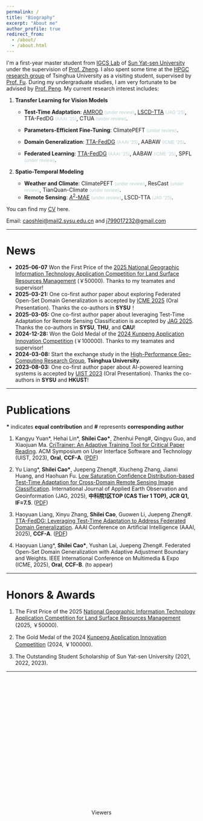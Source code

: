 ```yaml
---
permalink: /
title: "Biography"
excerpt: "About me"
author_profile: true
redirect_from: 
  - /about/
  - /about.html
---
```


I'm a first-year master student from [IGCS Lab](https://rssysu.github.io/) of [Sun Yat-sen University](https://www.sysu.edu.cn/) under the supervision of [Prof. Zheng](https://rssysu.github.io/assets/resume/zjp.html). I also spent some time at the [HPGC research group](https://www.thuhpgc.net/) of Tsinghua University  as a visiting student, supervised by [Prof. Fu](https://www.thuhpgc.net/author/haohuan-fu/). During my undergraduate studies, I am very fortunate to be advised by [Prof. Peng](http://zhenhuipeng.com/). My current research interest includes:

1. **Transfer Learning for Vision Models**
   - **Test-Time Adaptation**: [AMROD](https://arxiv.org/abs/2406.16439) <small style="color:#B4CDCD">(under review)</small>,  [LSCD-TTA](https://www.sciencedirect.com/science/article/pii/S1569843225001104) <small style="color:#B4CDCD">(JAG '25)</small>, TTA-FedDG <small style="color:#B4CDCD">(AAAI '25)</small>, CTUA <small style="color:#B4CDCD">(under review)</small>.
  
   - **Parameters-Efficient Fine-Tuning**:  ClimatePEFT <small style="color:#B4CDCD">(under review)</small>.
   - **Domain Generalization**:  [TTA-FedDG](https://ojs.aaai.org/index.php/AAAI/article/view/34053) <small style="color:#B4CDCD">(AAAI '25)</small>, AABAW <small style="color:#B4CDCD">(ICME '25)</small>.
   - **Federated Learning**: [TTA-FedDG](https://ojs.aaai.org/index.php/AAAI/article/view/34053) <small style="color:#B4CDCD">(AAAI '25)</small>, AABAW <small style="color:#B4CDCD">(ICME '25)</small>, SPFL <small style="color:#B4CDCD">(under review)</small>.

2. **Spatio-Temporal Modeling**
   - **Weather and Climate**: ClimatePEFT <small style="color:#B4CDCD">(under review)</small>, ResCast <small style="color:#B4CDCD">(under review)</small>, TianQuan-Climate <small style="color:#B4CDCD">(under review)</small>.
   - **Remote Sensing**: [$A^2$-MAE](https://arxiv.org/abs/2406.08079) <small style="color:#B4CDCD">(under review)</small>,  LSCD-TTA <small style="color:#B4CDCD">(JAG '25)</small>.
 
You can find my [CV](../assets/ShileiCao_CV.pdf) here.

Email: [caoshlei@mail2.sysu.edu.cn](mailto:caoshlei@mail2.sysu.edu.cn) and [j799017232@gmail.com](mailto:j799017232@gmail.com)

---

<div class="news-box">
  <h1>News</h1>
  <ul>
    <li><strong>2025-06-07</strong> Won the <a> First Price </a> of the <a href="https://geo.htwisdom.cn/">2025 National Geographic Information Technology Application Competition for Land Surface Resources Management</a> (￥50000). Thanks to my teamates and supervisor!</li>
    <li><strong>2025-03-21:</strong> One <a> co-first author </a> paper about exploring Federated Open-Set Domain Generalization is accepted by <a href="https://2025.ieeeicme.org/">ICME 2025</a> (Oral Presentation). Thanks the co-authors in <strong>SYSU</strong>！</li>
    <li><strong>2025-03-05:</strong> One <a> co-first author </a> paper about leveraging Test-Time Adaptation for Remote Sensing Classification is accepted by <a href="https://www.sciencedirect.com/journal/international-journal-of-applied-earth-observation-and-geoinformation">JAG 2025</a>. Thanks the co-authors in <strong>SYSU</strong>, <strong>THU</strong>, and <strong>CAU</strong>!</li>
    <li><strong>2024-12-28:</strong> Won the <a> Gold Medal </a> of the <a href="https://www.hikunpeng.com/zh/developer/contests/kunpeng-competition2024?tab=7">2024 Kunpeng Application Innovation Competition</a> (￥100000). Thanks to my teamates and supervisor!</li>
    <li><strong>2024-03-08:</strong> Start the <a> exchange study </a> in the <a href="http://www.thuhpgc.net/mediawiki/index.php/Main_Page">High-Performance Geo-Computing Research Group</a>, <strong>Tsinghua University</strong>.</li>
    <li><strong>2023-08-03:</strong> One <a> co-first </a> author paper about AI-powered learning systems is accepted by <a href="https://uist.acm.org/2023/">UIST 2023</a> (Oral Presentation). Thanks the co-authors in <strong>SYSU</strong> and <strong>HKUST</strong>!</li>
  </ul>
</div>

---

Publications
===

**\*** indicates **equal contribution** and **#** represents **corresponding author** 

1. Kangyu Yuan\*, Hehai Lin\*, **Shilei Cao\***, Zhenhui Peng#, Qingyu Guo, and Xiaojuan Ma. [CriTrainer: An Adaptive Training Tool for Critical Paper Reading](https://doi.org/10.1145/3586183.3606816). 
ACM Symposium on User Interface Software and Technology (UIST, 2023), **Oral**, **CCF-A**. ([PDF](../assets/uist2023.pdf))

2. Yu Liang\*, **Shilei Cao\***, Juepeng Zheng#, Xiucheng Zhang, Jianxi Huang, and Haohuan Fu. 
[Low Saturation Confidence Distribution-based Test-Time Adaptation for Cross-Domain Remote Sensing Image Classification](https://www.sciencedirect.com/science/article/pii/S1569843225001104). 
International Journal of Applied Earth Observation and Geoinformation
(JAG, 2025), **中科院1区TOP (CAS Tier 1 TOP), JCR Q1, IF=7.5**. ([PDF](../assets/lsc.pdf))

3. Haoyuan Liang, Xinyu Zhang, **Shilei Cao**, Guowen Li, Juepeng Zheng#.
[TTA-FedDG: Leveraging Test-Time Adaptation to Address Federated Domain Generalization](https://ojs.aaai.org/index.php/AAAI/article/view/34053). 
AAAI Conference on Artificial Intelligence
(AAAI, 2025), **CCF-A**. ([PDF](../assets/ttafeddg.pdf))

4. Haoyuan Liang\*,  **Shilei Cao\***, Yushan Lai, Juepeng Zheng#.
Federated Open-Set Domain Generalization with Adaptive Adjustment Boundary and Weights.
IEEE International Conference on Multimedia & Expo 
(ICME, 2025), **Oral**, **CCF-B**. (to appear)

---

Honors & Awards
===

1. The First Price of the 2025 [National Geographic Information Technology Application Competition for Land Surface Resources Management](https://geo.htwisdom.cn/) (2025, ￥50000).

2. The Gold Medal of the 2024 [Kunpeng Application Innovation Competition](https://www.hikunpeng.com/zh/developer/contests/kunpeng-competition2024?tab=7) (2024, ￥100000).

3. The Outstanding Student Scholarship of Sun Yat-sen University (2021, 2022, 2023).

---

<div style="width: 350px; height: 350px; margin: 0 auto;">
<script type="text/javascript" id="clstr_globe" src="//clustrmaps.com/globe.js?d=pQ1u8_yavKDHrIZllZ6ibhgx23noedhyOSb5SSosVqs"></script>
</div>  
    
<center> Viewers </center>


